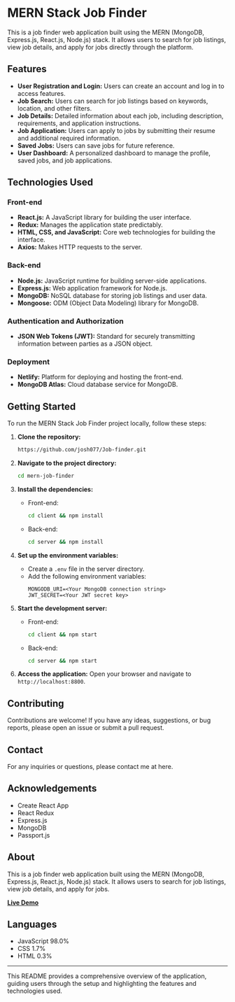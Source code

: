 # MERN Stack Job Finder

This is a job finder web application built using the MERN (MongoDB, Express.js, React.js, Node.js) stack. It allows users to search for job listings, view job details, and apply for jobs directly through the platform.

## Features

- **User Registration and Login:** Users can create an account and log in to access features.
- **Job Search:** Users can search for job listings based on keywords, location, and other filters.
- **Job Details:** Detailed information about each job, including description, requirements, and application instructions.
- **Job Application:** Users can apply to jobs by submitting their resume and additional required information.
- **Saved Jobs:** Users can save jobs for future reference.
- **User Dashboard:** A personalized dashboard to manage the profile, saved jobs, and job applications.

## Technologies Used

### Front-end
- **React.js:** A JavaScript library for building the user interface.
- **Redux:** Manages the application state predictably.
- **HTML, CSS, and JavaScript:** Core web technologies for building the interface.
- **Axios:** Makes HTTP requests to the server.

### Back-end
- **Node.js:** JavaScript runtime for building server-side applications.
- **Express.js:** Web application framework for Node.js.
- **MongoDB:** NoSQL database for storing job listings and user data.
- **Mongoose:** ODM (Object Data Modeling) library for MongoDB.

### Authentication and Authorization
- **JSON Web Tokens (JWT):** Standard for securely transmitting information between parties as a JSON object.

### Deployment
- **Netlify:** Platform for deploying and hosting the front-end.
- **MongoDB Atlas:** Cloud database service for MongoDB.

## Getting Started

To run the MERN Stack Job Finder project locally, follow these steps:

1. **Clone the repository:**
   ```bash
   https://github.com/josh077/Job-finder.git
   ```
   
2. **Navigate to the project directory:**
   ```bash
   cd mern-job-finder
   ```

3. **Install the dependencies:**
   - Front-end:
     ```bash
     cd client && npm install
     ```
   - Back-end:
     ```bash
     cd server && npm install
     ```

4. **Set up the environment variables:**
   - Create a `.env` file in the server directory.
   - Add the following environment variables:
     ```plaintext
     MONGODB_URI=<Your MongoDB connection string>
     JWT_SECRET=<Your JWT secret key>
     ```

5. **Start the development server:**
   - Front-end:
     ```bash
     cd client && npm start
     ```
   - Back-end:
     ```bash
     cd server && npm start
     ```

6. **Access the application:**
   Open your browser and navigate to `http://localhost:8800`.

## Contributing

Contributions are welcome! If you have any ideas, suggestions, or bug reports, please open an issue or submit a pull request.

## Contact

For any inquiries or questions, please contact me at here.

## Acknowledgements

- Create React App
- React Redux
- Express.js
- MongoDB
- Passport.js

## About

This is a job finder web application built using the MERN (MongoDB, Express.js, React.js, Node.js) stack. It allows users to search for job listings, view job details, and apply for jobs.

**[Live Demo]((https://glittering-souffle-8e3568.netlify.app/about-us))**


## Languages

- JavaScript 98.0%
- CSS 1.7%
- HTML 0.3%

---

This README provides a comprehensive overview of the application, guiding users through the setup and highlighting the features and technologies used.
